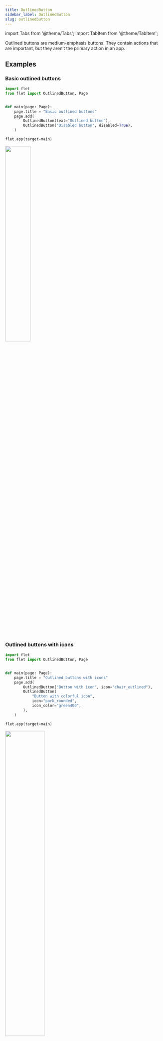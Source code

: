 ```yaml
---
title: OutlinedButton
sidebar_label: OutlinedButton
slug: outlinedbutton
---
```


import Tabs from '@theme/Tabs';
import TabItem from '@theme/TabItem';

Outlined buttons are medium-emphasis buttons. They contain actions that are important, but they aren’t the primary action in an app.

## Examples

### Basic outlined buttons

<Tabs groupId="language">
  <TabItem value="python" label="Python" default>

```python
import flet
from flet import OutlinedButton, Page


def main(page: Page):
    page.title = "Basic outlined buttons"
    page.add(
        OutlinedButton(text="Outlined button"),
        OutlinedButton("Disabled button", disabled=True),
    )

flet.app(target=main)
```
  </TabItem>

</Tabs>

<img src="/img/docs/controls/outlined-button/basic-outlined-buttons.png" width="40%" />

### Outlined buttons with icons

<Tabs groupId="language">
  <TabItem value="python" label="Python" default>

```python
import flet
from flet import OutlinedButton, Page


def main(page: Page):
    page.title = "Outlined buttons with icons"
    page.add(
        OutlinedButton("Button with icon", icon="chair_outlined"),
        OutlinedButton(
            "Button with colorful icon",
            icon="park_rounded",
            icon_color="green400",
        ),
    )

flet.app(target=main)
```
  </TabItem>

</Tabs>

<img src="/img/docs/controls/outlined-button/outlined-buttons-with-icons.png" width="50%" />

### Outlined button with `click` event

<Tabs groupId="language">
  <TabItem value="python" label="Python" default>

```python
import flet
from flet import OutlinedButton, Page, Text


def main(page: Page):
    page.title = "Outlined button with 'click' event"

    def button_clicked(e):
        b.data += 1
        t.value = f"Button clicked {b.data} time(s)"
        page.update()

    b = OutlinedButton("Button with 'click' event", on_click=button_clicked, data=0)
    t = Text()

    page.add(b, t)

flet.app(target=main)
```

  </TabItem>

</Tabs>

<img src="/img/docs/controls/outlined-button/outlined-button-with-click-event.gif" width="50%" />

### Outlined button with custom content 

<Tabs groupId="language">
  <TabItem value="python" label="Python" default>

```python
import flet
from flet import (
    Column,
    Container,
    Icon,
    OutlinedButton,
    Page,
    Row,
    Text,
    icons,
    padding,
)


def main(page: Page):
    page.title = "Outlined buttons with custom content"
    page.add(
        OutlinedButton(
            width=150,
            content=Row(
                [
                    Icon(name=icons.FAVORITE, color="pink"),
                    Icon(name=icons.AUDIOTRACK, color="green"),
                    Icon(name=icons.BEACH_ACCESS, color="blue"),
                ],
                alignment="spaceAround",
            ),
        ),
        OutlinedButton(
            content=Container(
                content=Column(
                    [
                        Text(value="Compound button", size=20),
                        Text(value="This is secondary text"),
                    ],
                    alignment="center",
                    spacing=5,
                ),
                padding=padding.all(10),
            ),
        ),
    )

flet.app(target=main)

```

  </TabItem>
  
</Tabs>

<img src="/img/docs/controls/outlined-button/outlined-buttons-with-custom-content.png" width="40%" />


## Properties

### `text`

The text displayed on a button.

### `icon`

Icon shown in the button.

### `icon_color`

Icon color.

### `tooltip`

The text displayed when hovering the mouse over the button.

### `autofocus`

True if the control will be selected as the initial focus. If there is more than one control on a page with autofocus set, then the first one added to the page will get focus.

### `content`

A Control representing custom button content.

## Events

### `on_click`

Fires when a user clicks the button.
